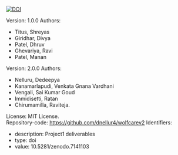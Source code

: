 [![DOI](https://zenodo.org/badge/573536951.svg)](https://zenodo.org/badge/latestdoi/573536951)

Version: 1.0.0
Authors:
  - Titus, Shreyas
  - Giridhar, Divya
  - Patel, Dhruv
  - Ghevariya, Ravi
  - Patel, Manan

Version: 2.0.0
Authors:
  - Nelluru, Dedeepya
  - Kanamarlapudi, Venkata Gnana Vardhani
  - Vengali, Sai Kumar Goud
  - Immidisetti, Ratan
  - Chirumamilla, Raviteja.  

License: MIT License.  
Repository-code: https://github.com/dnellur4/wolfcarev2 
Identifiers:  
  - description: Project1 deliverables
  - type: doi
  - value: 10.5281/zenodo.7141103
